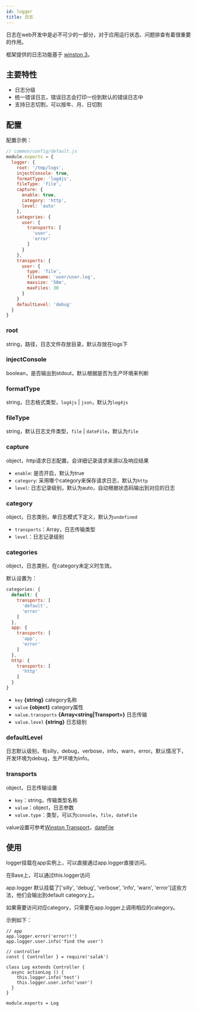 ```yaml
---
id: logger
title: 日志
---
```


日志在web开发中是必不可少的一部分，对于应用运行状态、问题排查有着很重要的作用。

框架提供的日志功能基于 [winston 3](https://github.com/winstonjs/winston)。

## 主要特性

- 日志分级
- 统一错误日志，错误日志会打印一份到默认的错误日志中
- 支持日志切割，可以按年、月、日切割

## 配置

配置示例：

```javascript
// common/config/default.js
module.exports = {
  logger: {
    root: '/tmp/logs',
    injectConsole: true,
    formatType: 'log4js',
    fileType: 'file',
    capture: {
      enable: true,
      category: 'http',
      level: 'auto'
    },
    categories: {
      user: {
        transports: [
          'user',
          'error'
        ]
      }
    },
    transports: {
      user: {
        type: 'file',
        filename: 'user/user.log',
        maxsize: '50m',
        maxFiles: 30
      }
    }
    defaultLevel: 'debug'
  }
}
```

### root

string，路径，日志文件存放目录，默认存放在logs下

### injectConsole

boolean，是否输出到stdout，默认根据是否为生产环境来判断

### formatType

string，日志格式类型，`log4js` | `json`，默认为`log4js`

### fileType

string，默认日志文件类型，`file` | `dateFile`，默认为`file`

### capture

object，http请求日志配置，会详细记录请求来源以及响应结果

- `enable`: 是否开启，默认为true
- `category`: 采用哪个category来保存请求日志，默认为`http`
- `level`: 日志记录级别，默认为auto，自动根据状态码输出到对应的日志

### category

object，日志类别，单日志模式下定义，默认为`undefined`

- `transports`：Array，日志传输类型
- `level`：日志记录级别

### categories

object，日志类别，在category未定义时生效。

默认设置为：

```javascript
categories: {
  default: {
    transports: [
      'default',
      'error'
    ]
  },
  app: {
    transports: [
      'app',
      'error'
    ]
  },
  http: {
    transports: [
      'http'
    ]
  }
}
```

- `key` **{string}** category名称
- `value` **{object}** category属性
- `value.transports` **{Array<string|Transport>}** 日志传输
- `value.level` **{string}** 日志级别

### defaultLevel

日志默认级别，有silly，debug，verbose，info，warn，error。默认情况下，开发环境为debug，生产环境为info。

### transports

object，日志传输设置

- `key`：string，传输类型名称
- `value`：object，日志参数
- `value.type`：类型，可以为`console`，`file`，`dateFile`

value设置可参考[Winston Transport](https://github.com/winstonjs/winston/blob/master/docs/transports.md#winston-core)，[dateFile](https://github.com/winstonjs/winston-daily-rotate-file#options)

## 使用

logger挂载在app实例上，可以直接通过app.logger直接访问。

在Base上，可以通过this.logger访问

app.logger 默认挂载了['silly', 'debug', 'verbose', 'info', 'warn', 'error']这些方法，他们会输出到default category上。

如果需要访问对应category，只需要在app.logger上调用相应的category。

示例如下：

```
// app
app.logger.error('error!!')
app.logger.user.info('find the user')

// controller
const { Controller } = require('salak')

class Log extends Controller {
  async actionLog () {
    this.logger.info('test')
    this.logger.user.info('user')
  }
}

module.exports = Log
```
